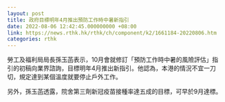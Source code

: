 ```yaml
---
layout: post
title: 政府目標明年4月推出預防工作時中暑新指引
date: 2022-08-06 12:42:45.000000000 +08:00
link: https://news.rthk.hk/rthk/ch/component/k2/1661184-20220806.htm
categories: rthk
---
```


勞工及福利局局長孫玉菡表示，10月會就修訂「預防工作時中暑的風險評估」指引的初稿向業界諮詢，目標明年4月推出新指引。他認為，本港的情況不宜一刀切，規定達到某個溫度就要停止戶外工作。

另外，孫玉菡透露，院舍第三劑新冠疫苗接種率達五成的目標，可早於9月達標。
